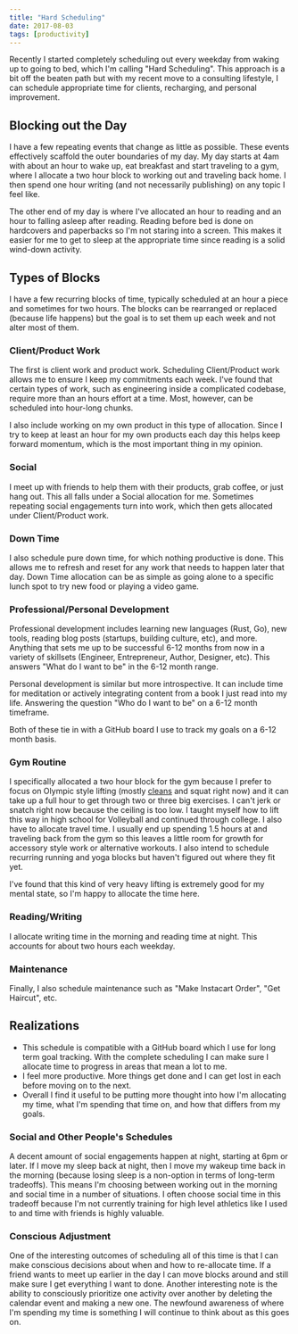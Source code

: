 ```yaml
---
title: "Hard Scheduling"
date: 2017-08-03
tags: [productivity]
---
```


Recently I started completely scheduling out every weekday from waking
up to going to bed, which I'm calling "Hard Scheduling". This approach
is a bit off the beaten path but with my recent move to a consulting
lifestyle, I can schedule appropriate time for clients, recharging,
and personal improvement.

## Blocking out the Day

I have a few repeating events that change as little as possible. These
events effectively scaffold the outer boundaries of my day. My day
starts at 4am with about an hour to wake up, eat breakfast and start
traveling to a gym, where I allocate a two hour block to working out
and traveling back home. I then spend one hour writing (and not
necessarily publishing) on any topic I feel like.

The other end of my day is where I've allocated an hour to reading and
an hour to falling asleep after reading. Reading before bed is done on
hardcovers and paperbacks so I'm not staring into a screen. This makes
it easier for me to get to sleep at the appropriate time since reading
is a solid wind-down activity.

## Types of Blocks

I have a few recurring blocks of time, typically scheduled at an hour
a piece and sometimes for two hours. The blocks can be rearranged or
replaced (because life happens) but the goal is to set them up each
week and not alter most of them.

### Client/Product Work

The first is client work and product work. Scheduling Client/Product
work allows me to ensure I keep my commitments each week. I've found
that certain types of work, such as engineering inside a complicated
codebase, require more than an hours effort at a time. Most, however,
can be scheduled into hour-long chunks.

I also include working on my own product in this type of
allocation. Since I try to keep at least an hour for my own products
each day this helps keep forward momentum, which is the most important
thing in my opinion.

### Social

I meet up with friends to help them with their products, grab coffee,
or just hang out. This all falls under a Social allocation for
me. Sometimes repeating social engagements turn into work, which then
gets allocated under Client/Product work.

### Down Time

I also schedule pure down time, for which nothing productive is
done. This allows me to refresh and reset for any work that needs to
happen later that day. Down Time allocation can be as simple as going
alone to a specific lunch spot to try new food or playing a video
game.

### Professional/Personal Development

Professional development includes learning new languages (Rust, Go),
new tools, reading blog posts (startups, building culture, etc), and
more. Anything that sets me up to be successful 6-12 months from
now in a variety of skillsets (Engineer, Entrepreneur, Author,
Designer, etc). This answers "What do I want to be" in the 6-12 month
range.

Personal development is similar but more introspective. It can
include time for meditation or actively integrating content from a
book I just read into my life. Answering the question "Who do I want
to be" on a 6-12 month timeframe.

Both of these tie in with a GitHub board I use to track my goals on a
6-12 month basis.

### Gym Routine

I specifically allocated a two hour block for the gym because I prefer
to focus on Olympic style lifting (mostly [cleans][cleans] and squat
right now) and it can take up a full hour to get through two or three
big exercises. I can't jerk or snatch right now because the ceiling is
too low. I taught myself how to lift this way in high school for
Volleyball and continued through college. I also have to allocate
travel time. I usually end up spending 1.5 hours at and traveling back
from the gym so this leaves a little room for growth for accessory
style work or alternative workouts. I also intend to schedule
recurring running and yoga blocks but haven't figured out where they
fit yet.

I've found that this kind of very heavy lifting is extremely good for
my mental state, so I'm happy to allocate the time here.

### Reading/Writing

I allocate writing time in the morning and reading time at night. This
accounts for about two hours each weekday.

### Maintenance

Finally, I also schedule maintenance such as "Make Instacart Order",
"Get Haircut", etc.

## Realizations

- This schedule is compatible with a GitHub board which I use for long
  term goal tracking. With the complete scheduling I can make sure I
  allocate time to progress in areas that mean a lot to me.
- I feel more productive. More things get done and I can get lost in
  each before moving on to the next.
- Overall I find it useful to be putting more thought into how I'm
  allocating my time, what I'm spending that time on, and how that
  differs from my goals.

### Social and Other People's Schedules

A decent amount of social engagements happen at night, starting at 6pm
or later. If I move my sleep back at night, then I move my wakeup time
back in the morning (because losing sleep is a non-option in terms of
long-term tradeoffs). This means I'm choosing between working out in
the morning and social time in a number of situations. I often choose
social time in this tradeoff because I'm not currently training for
high level athletics like I used to and time with friends is highly
valuable.

### Conscious Adjustment

One of the interesting outcomes of scheduling all of this time is that
I can make conscious decisions about when and how to re-allocate
time. If a friend wants to meet up earlier in the day I can move
blocks around and still make sure I get everything I want to
done. Another interesting note is the ability to consciously
prioritize one activity over another by deleting the calendar event
and making a new one. The newfound awareness of where I'm spending my
time is something I will continue to think about as this goes on.

[cleans]: https://www.youtube.com/watch?v=mEyoH5FV03s
